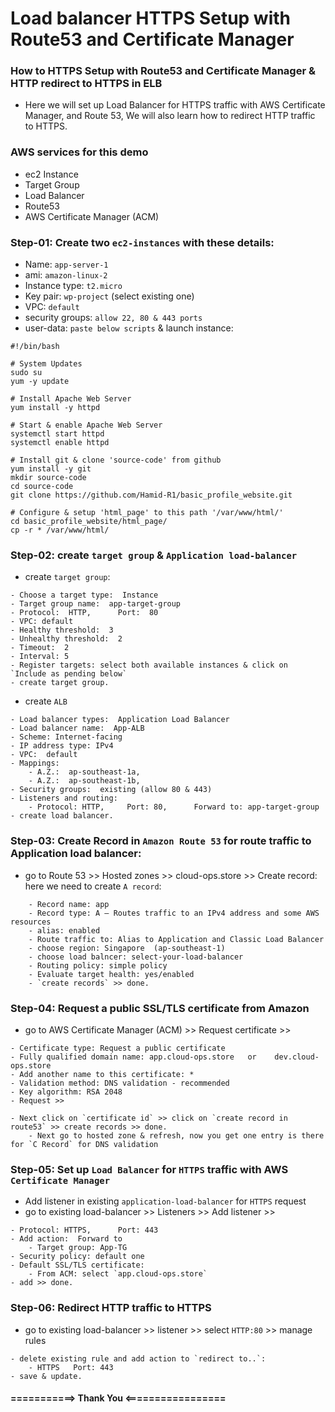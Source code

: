 # Load balancer HTTPS Setup with Route53 and Certificate Manager



### How to HTTPS Setup with Route53 and Certificate Manager & HTTP redirect to HTTPS in ELB
- Here we will set up Load Balancer for HTTPS traffic with AWS Certificate Manager, and Route 53, We will also learn how to redirect HTTP traffic to HTTPS.


### AWS services for this demo
- ec2 Instance
- Target Group
- Load Balancer
- Route53
- AWS Certificate Manager (ACM)



### Step-01: Create two `ec2-instances` with these details:
- Name: `app-server-1`
- ami: `amazon-linux-2`
- Instance type: `t2.micro`
- Key pair: `wp-project` (select existing one)
- VPC: `default`
- security groups: `allow 22, 80 & 443 ports`
- user-data: `paste below scripts` & launch instance:
```
#!/bin/bash

# System Updates
sudo su
yum -y update

# Install Apache Web Server
yum install -y httpd

# Start & enable Apache Web Server
systemctl start httpd
systemctl enable httpd

# Install git & clone 'source-code' from github
yum install -y git
mkdir source-code
cd source-code
git clone https://github.com/Hamid-R1/basic_profile_website.git

# Configure & setup 'html_page' to this path '/var/www/html/'
cd basic_profile_website/html_page/
cp -r * /var/www/html/
```
	


### Step-02: create `target group` & `Application load-balancer`
- create `target group`:
```
- Choose a target type:  Instance
- Target group name:  app-target-group
- Protocol:  HTTP,		Port:  80
- VPC: default
- Healthy threshold:  3
- Unhealthy threshold:  2
- Timeout:  2
- Interval: 5
- Register targets: select both available instances & click on `Include as pending below`
- create target group.
```

- create `ALB`
```
- Load balancer types:  Application Load Balancer
- Load balancer name:  App-ALB
- Scheme: Internet-facing
- IP address type: IPv4
- VPC:  default
- Mappings:  
	- A.Z.:  ap-southeast-1a,
	- A.Z.:  ap-southeast-1b,
- Security groups:  existing (allow 80 & 443)
- Listeners and routing: 
	- Protocol: HTTP,     Port: 80,      Forward to: app-target-group
- create load balancer.
```




### Step-03: Create Record in `Amazon Route 53` for route traffic to Application load balancer:
- go to Route 53 >> Hosted zones >> cloud-ops.store >> Create record: here we need to create `A record`:
```
	- Record name: app
	- Record type: A – Routes traffic to an IPv4 address and some AWS resources
	- alias: enabled
	- Route traffic to: Alias to Application and Classic Load Balancer
	- choose region: Singapore  (ap-southeast-1)
	- choose load balncer: select-your-load-balancer
	- Routing policy: simple policy
	- Evaluate target health: yes/enabled
	- `create records` >> done.
```



### Step-04: Request a public SSL/TLS certificate from Amazon
- go to AWS Certificate Manager (ACM) >> Request certificate >> 
```
- Certificate type: Request a public certificate
- Fully qualified domain name: app.cloud-ops.store   or    dev.cloud-ops.store
- Add another name to this certificate: *
- Validation method: DNS validation - recommended
- Key algorithm: RSA 2048
- Request >> 

- Next click on `certificate id` >> click on `create record in route53` >> create records >> done.
	- Next go to hosted zone & refresh, now you get one entry is there for `C Record` for DNS validation
```




### Step-05: Set up `Load Balancer` for `HTTPS` traffic with AWS `Certificate Manager`
- Add listener in existing `application-load-balancer` for `HTTPS` request
- go to existing load-balancer >> Listeners >> Add listener >>
```
- Protocol: HTTPS,		Port: 443
- Add action:  Forward to
	- Target group: App-TG
- Security policy: default one
- Default SSL/TLS certificate:
	- From ACM: select `app.cloud-ops.store`
- add >> done.
```





### Step-06: Redirect HTTP traffic to HTTPS
- go to existing load-balancer >> listener >> select `HTTP:80` >> manage rules
```
- delete existing rule and add action to `redirect to..`: 
	- HTTPS   Port: 443
- save & update.
```


#### ===========> Thank You <=================


